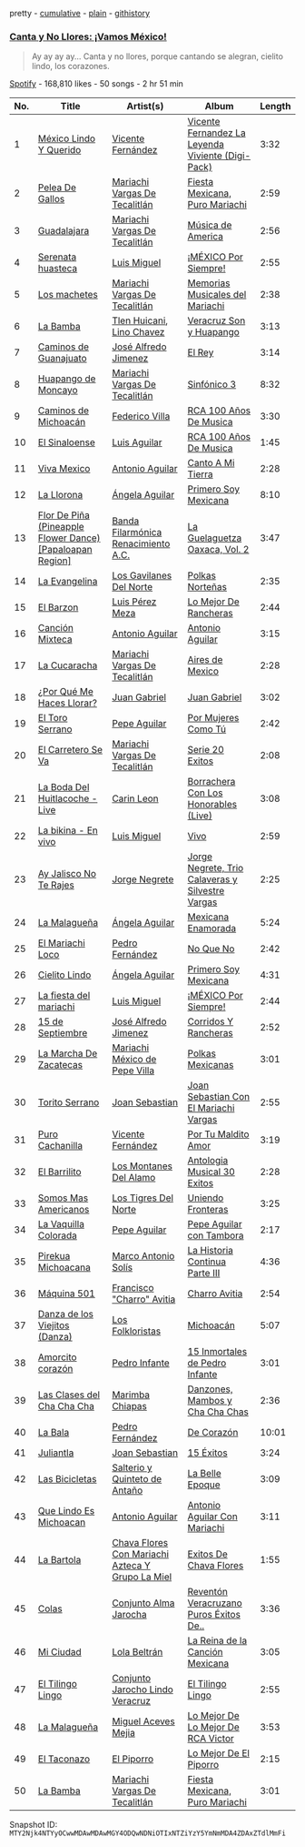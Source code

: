 pretty - [cumulative](/playlists/cumulative/37i9dQZF1DX1dJrNuyDEgy.md) - [plain](/playlists/plain/37i9dQZF1DX1dJrNuyDEgy) - [githistory](https://github.githistory.xyz/mackorone/spotify-playlist-archive/blob/main/playlists/plain/37i9dQZF1DX1dJrNuyDEgy)

### [Canta y No Llores: ¡Vamos México!](https://open.spotify.com/playlist/37i9dQZF1DX1dJrNuyDEgy)

> Ay ay ay ay..\. Canta y no llores, porque cantando se alegran, cielito lindo, los corazones.

[Spotify](https://open.spotify.com/user/spotify) - 168,810 likes - 50 songs - 2 hr 51 min

| No. | Title | Artist(s) | Album | Length |
|---|---|---|---|---|
| 1 | [México Lindo Y Querido](https://open.spotify.com/track/2r5HpO5yuhGHR0xDw7FTBr) | [Vicente Fernández](https://open.spotify.com/artist/4PPoI9LuYeFX8V674Z1R6l) | [Vicente Fernandez La Leyenda Viviente \(Digi\-Pack\)](https://open.spotify.com/album/4N6NKru01oIgqTQ3MovJXW) | 3:32 |
| 2 | [Pelea De Gallos](https://open.spotify.com/track/0KwhNYri6THMAYVpTBhOCj) | [Mariachi Vargas De Tecalitlán](https://open.spotify.com/artist/0JTujDbHVqhWAGl06aaW78) | [Fiesta Mexicana‚ Puro Mariachi](https://open.spotify.com/album/7bM47G8J24pQah2NMDmXFo) | 2:59 |
| 3 | [Guadalajara](https://open.spotify.com/track/7bqkK6DMlXwcIHbSzLq1xx) | [Mariachi Vargas De Tecalitlán](https://open.spotify.com/artist/0JTujDbHVqhWAGl06aaW78) | [Música de America](https://open.spotify.com/album/3NoSCNr4O7hKlpibE7HiRR) | 2:56 |
| 4 | [Serenata huasteca](https://open.spotify.com/track/2y3C3tWoNictZWuOuUtDuO) | [Luis Miguel](https://open.spotify.com/artist/2nszmSgqreHSdJA3zWPyrW) | [¡MÉXICO Por Siempre!](https://open.spotify.com/album/46FkZmwdxnGPVXUTTfhche) | 2:55 |
| 5 | [Los machetes](https://open.spotify.com/track/1xSDPL5ae24cnZFDwaIO6z) | [Mariachi Vargas De Tecalitlán](https://open.spotify.com/artist/0JTujDbHVqhWAGl06aaW78) | [Memorias Musicales del Mariachi](https://open.spotify.com/album/6DsXaAZwKKpOP1Lex4jDig) | 2:38 |
| 6 | [La Bamba](https://open.spotify.com/track/51EcnaX9uGBFYdBpMThgEs) | [Tlen Huicani](https://open.spotify.com/artist/47dC2tIVeFjNtRXcCE53O8), [Lino Chavez](https://open.spotify.com/artist/0mE18DYrJBKMJdDBSUc3Jn) | [Veracruz Son y Huapango](https://open.spotify.com/album/7nrQ2LRqb5N0fFtW4rrPJD) | 3:13 |
| 7 | [Caminos de Guanajuato](https://open.spotify.com/track/2NYtb44MFHpDadBfNFcQXd) | [José Alfredo Jimenez](https://open.spotify.com/artist/2T06whb4s6UiufL1j5Qtz9) | [El Rey](https://open.spotify.com/album/6ugwfm6B8ToDlJndtQJ7jf) | 3:14 |
| 8 | [Huapango de Moncayo](https://open.spotify.com/track/6sRcmTzalGYAERH18Nkqo6) | [Mariachi Vargas De Tecalitlán](https://open.spotify.com/artist/0JTujDbHVqhWAGl06aaW78) | [Sinfónico 3](https://open.spotify.com/album/5r6kbcr9qtGnpUo9uBqWwq) | 8:32 |
| 9 | [Caminos de Michoacán](https://open.spotify.com/track/01N7WLJxshd4dDhK7f3WVe) | [Federico Villa](https://open.spotify.com/artist/79LwwKFdbXN9RoZAKefN7u) | [RCA 100 Años De Musica](https://open.spotify.com/album/6z4CaiYZEhfmIzHbxfYNxA) | 3:30 |
| 10 | [El Sinaloense](https://open.spotify.com/track/0bxa8kZpLhhxg9ATooV3yQ) | [Luis Aguilar](https://open.spotify.com/artist/4vazE48JBgn7Q7itFsfFVx) | [RCA 100 Años De Musica](https://open.spotify.com/album/439PoHmgdLpwc6LOF66FwH) | 1:45 |
| 11 | [Viva Mexico](https://open.spotify.com/track/6v6FAme3KtLO1wEh5abAzi) | [Antonio Aguilar](https://open.spotify.com/artist/0PN0fbe41KbuzlRYnoajNm) | [Canto A Mi Tierra](https://open.spotify.com/album/5bmZkJbgxYkQHlgGIAs9GK) | 2:28 |
| 12 | [La Llorona](https://open.spotify.com/track/7L3borCR5Izc7zJjFpjjhh) | [Ángela Aguilar](https://open.spotify.com/artist/3abT87tqQ4Q5PA5nw6CYyH) | [Primero Soy Mexicana](https://open.spotify.com/album/5OoN6koPuuOLo9xRuF6gXh) | 8:10 |
| 13 | [Flor De Piña \(Pineapple Flower Dance\) \[Papaloapan Region\]](https://open.spotify.com/track/4Wu1DCxgNeZUKJvLXrhhv9) | [Banda Filarmónica Renacimiento A.C.](https://open.spotify.com/artist/6fUdU059sewWQ0BcsVOkec) | [La Guelaguetza Oaxaca, Vol\. 2](https://open.spotify.com/album/6ih0vpYKKHWJA7Sm9eYM2L) | 3:47 |
| 14 | [La Evangelina](https://open.spotify.com/track/3WsjRAP92a3CXO3WVXpCHZ) | [Los Gavilanes Del Norte](https://open.spotify.com/artist/5kqPT6E1RZlzwDYwYOWFfE) | [Polkas Norteñas](https://open.spotify.com/album/1O5AuiYeEUi1TWQnthPMET) | 2:35 |
| 15 | [El Barzon](https://open.spotify.com/track/3WALh4MuKxt00oJO7vSrjk) | [Luis Pérez Meza](https://open.spotify.com/artist/1njDUvTLxvzE1QO8wN39eT) | [Lo Mejor De Rancheras](https://open.spotify.com/album/1byRtvyAmS4gGeTbSRCwv8) | 2:44 |
| 16 | [Canción Mixteca](https://open.spotify.com/track/5JNNjvunaFiUT56W8GRs80) | [Antonio Aguilar](https://open.spotify.com/artist/0PN0fbe41KbuzlRYnoajNm) | [Antonio Aguilar](https://open.spotify.com/album/7Ed2u1RL16YZTKbew4O6HS) | 3:15 |
| 17 | [La Cucaracha](https://open.spotify.com/track/4b0FVK3GdHI75vdUm8QrHV) | [Mariachi Vargas De Tecalitlán](https://open.spotify.com/artist/0JTujDbHVqhWAGl06aaW78) | [Aires de Mexico](https://open.spotify.com/album/5fMXK7VoIGri38AtHiTzwi) | 2:28 |
| 18 | [¿Por Qué Me Haces Llorar?](https://open.spotify.com/track/68pE8830rWrd5LSSfKcRqn) | [Juan Gabriel](https://open.spotify.com/artist/2MRBDr0crHWE5JwPceFncq) | [Juan Gabriel](https://open.spotify.com/album/43k4po9vUTVv54kNCBXWcT) | 3:02 |
| 19 | [El Toro Serrano](https://open.spotify.com/track/1OimeC3g4x7yH50XQFggPm) | [Pepe Aguilar](https://open.spotify.com/artist/03Yb3iBy9GCifXiATEFcit) | [Por Mujeres Como Tú](https://open.spotify.com/album/1i8KV89uJq08T3MTNEELgL) | 2:42 |
| 20 | [El Carretero Se Va](https://open.spotify.com/track/14hwgXezbZDPcyhq7Zw91D) | [Mariachi Vargas De Tecalitlán](https://open.spotify.com/artist/0JTujDbHVqhWAGl06aaW78) | [Serie 20 Exitos](https://open.spotify.com/album/7n6xNmDEgfcTkO1Jz9G3Py) | 2:08 |
| 21 | [La Boda Del Huitlacoche \- Live](https://open.spotify.com/track/1Tcm4Qi0lbzXofH11MIzJs) | [Carin Leon](https://open.spotify.com/artist/66ihevNkSYNzRAl44dx6jJ) | [Borrachera Con Los Honorables \(Live\)](https://open.spotify.com/album/6dvpGPwp36h1DYPUbp2dmv) | 3:08 |
| 22 | [La bikina \- En vivo](https://open.spotify.com/track/1jxO9AwMqYynDsuMWKrPvi) | [Luis Miguel](https://open.spotify.com/artist/2nszmSgqreHSdJA3zWPyrW) | [Vivo](https://open.spotify.com/album/2GtCBgC1SYeeb8fcxGWCLo) | 2:59 |
| 23 | [Ay Jalisco No Te Rajes](https://open.spotify.com/track/4euwnQbnoDNtXQ5LKNb07t) | [Jorge Negrete](https://open.spotify.com/artist/4W5RbLZybsLfAzE7QqdibE) | [Jorge Negrete, Trio Calaveras y Silvestre Vargas](https://open.spotify.com/album/2QV8SOTtZ3APYWXwBjpNy8) | 2:25 |
| 24 | [La Malagueña](https://open.spotify.com/track/5yL9T1WK7fY0SFjnvSfima) | [Ángela Aguilar](https://open.spotify.com/artist/3abT87tqQ4Q5PA5nw6CYyH) | [Mexicana Enamorada](https://open.spotify.com/album/6mkOolBljGoPHJAvsI7deX) | 5:24 |
| 25 | [El Mariachi Loco](https://open.spotify.com/track/2InG1WrLizDf1KUKYLnmIw) | [Pedro Fernández](https://open.spotify.com/artist/24dYJ8P3YuFihvMcElFUWh) | [No Que No](https://open.spotify.com/album/0GuwpNGXt3Kfl0H8lI5wQP) | 2:42 |
| 26 | [Cielito Lindo](https://open.spotify.com/track/3sfUcduHHcJ32O2bIVAxCM) | [Ángela Aguilar](https://open.spotify.com/artist/3abT87tqQ4Q5PA5nw6CYyH) | [Primero Soy Mexicana](https://open.spotify.com/album/5OoN6koPuuOLo9xRuF6gXh) | 4:31 |
| 27 | [La fiesta del mariachi](https://open.spotify.com/track/6tiY3rQJZ8m1SYDm2h6bJJ) | [Luis Miguel](https://open.spotify.com/artist/2nszmSgqreHSdJA3zWPyrW) | [¡MÉXICO Por Siempre!](https://open.spotify.com/album/46FkZmwdxnGPVXUTTfhche) | 2:44 |
| 28 | [15 de Septiembre](https://open.spotify.com/track/21yxW3iXPbxEpa5FRILbdF) | [José Alfredo Jimenez](https://open.spotify.com/artist/2T06whb4s6UiufL1j5Qtz9) | [Corridos Y Rancheras](https://open.spotify.com/album/0RZ4nhnAHsZeYPtKMX16hf) | 2:52 |
| 29 | [La Marcha De Zacatecas](https://open.spotify.com/track/2CNm9DuATGZtLcb7R9dxfi) | [Mariachi México de Pepe Villa](https://open.spotify.com/artist/2pTMHhbToqVd0nXzEiwaRz) | [Polkas Mexicanas](https://open.spotify.com/album/38xZkah2e5R45YCihrw5Wg) | 3:01 |
| 30 | [Torito Serrano](https://open.spotify.com/track/4BFHo7sWvDEoPErm3aVS9C) | [Joan Sebastian](https://open.spotify.com/artist/7FsRH5bw8iWpSbMX1G7xf1) | [Joan Sebastian Con El Mariachi Vargas](https://open.spotify.com/album/4Cg0XRlaFZkco0rQRP7zGX) | 2:55 |
| 31 | [Puro Cachanilla](https://open.spotify.com/track/37Z8i6jx0D7Tw9VBaB1QeL) | [Vicente Fernández](https://open.spotify.com/artist/4PPoI9LuYeFX8V674Z1R6l) | [Por Tu Maldito Amor](https://open.spotify.com/album/4AcCWh1DSsRWGU8fWK70E1) | 3:19 |
| 32 | [El Barrilito](https://open.spotify.com/track/5iraK9LBoyh99QrC0zAbK4) | [Los Montanes Del Alamo](https://open.spotify.com/artist/40KlHX5lSdrxJNQUfpRGVS) | [Antologia Musical 30 Exitos](https://open.spotify.com/album/3go0mP3PiKN06OCMAcryJ7) | 2:28 |
| 33 | [Somos Mas Americanos](https://open.spotify.com/track/1grsm6TpzFbgxXEVa2PmmS) | [Los Tigres Del Norte](https://open.spotify.com/artist/3hYtANQYrE6pd2PbtEyTIy) | [Uniendo Fronteras](https://open.spotify.com/album/4dxX1ds6pw2Rqf2NIFPT4C) | 3:25 |
| 34 | [La Vaquilla Colorada](https://open.spotify.com/track/1dkkL8fnCxpWtbiem9wuDN) | [Pepe Aguilar](https://open.spotify.com/artist/03Yb3iBy9GCifXiATEFcit) | [Pepe Aguilar con Tambora](https://open.spotify.com/album/7bjdQ2of917fzGwSlME5z9) | 2:17 |
| 35 | [Pirekua Michoacana](https://open.spotify.com/track/2sjvUMD1MEGtiU5CVNWzb0) | [Marco Antonio Solís](https://open.spotify.com/artist/3tJnB0s6c3oXPq1SCCavnd) | [La Historia Continua Parte III](https://open.spotify.com/album/4BaK6FirPB275verCcwNJF) | 4:36 |
| 36 | [Máquina 501](https://open.spotify.com/track/1wRF1D054vNvDga8dRfCdn) | [Francisco "Charro" Avitia](https://open.spotify.com/artist/4avWq3MJ9MS6TiIHrnymok) | [Charro Avitia](https://open.spotify.com/album/1Y848NgqzkOr28SfcBshmV) | 2:54 |
| 37 | [Danza de los Viejitos \(Danza\)](https://open.spotify.com/track/6Mck8kESmnb4bh6anpqGSp) | [Los Folkloristas](https://open.spotify.com/artist/2iALv7pTGUwcobl2VPoJPU) | [Michoacán](https://open.spotify.com/album/55p92gjcS6eHUXhQtD8mgY) | 5:07 |
| 38 | [Amorcito corazón](https://open.spotify.com/track/73WX2V6JVfyQYYIG3K76i8) | [Pedro Infante](https://open.spotify.com/artist/7y33enVLfDvft6HGNmcxdV) | [15 Inmortales de Pedro Infante](https://open.spotify.com/album/0EUGqkj07wWx27XADAq3Ba) | 3:01 |
| 39 | [Las Clases del Cha Cha Cha](https://open.spotify.com/track/0vCBgiJZPjYXwVqVcqy8FR) | [Marimba Chiapas](https://open.spotify.com/artist/4VLiwcutCWaTpmp2BnCjw5) | [Danzones, Mambos y Cha Cha Chas](https://open.spotify.com/album/4PipSu48FG3zqHb249qzgL) | 2:36 |
| 40 | [La Bala](https://open.spotify.com/track/2Z5fIjiXs9mewTPp2hvVTR) | [Pedro Fernández](https://open.spotify.com/artist/24dYJ8P3YuFihvMcElFUWh) | [De Corazón](https://open.spotify.com/album/76fRflWFFHxPUIc0qKnmDo) | 10:01 |
| 41 | [Juliantla](https://open.spotify.com/track/7vrIweMapxdothM6NNPYy5) | [Joan Sebastian](https://open.spotify.com/artist/7FsRH5bw8iWpSbMX1G7xf1) | [15 Éxitos](https://open.spotify.com/album/28S0SWEBQrVLIOjvewF5n2) | 3:24 |
| 42 | [Las Bicicletas](https://open.spotify.com/track/43KGNTOAE6pX5hjqDG7yBg) | [Salterio y Quinteto de Antaño](https://open.spotify.com/artist/2g7uqSdLoBuzN2MAiHlfGQ) | [La Belle Epoque](https://open.spotify.com/album/6yfkDfG0OCtjIVVgjSx03g) | 3:09 |
| 43 | [Que Lindo Es Michoacan](https://open.spotify.com/track/6hD3rxXYjOONoMh4Ox1oz5) | [Antonio Aguilar](https://open.spotify.com/artist/0PN0fbe41KbuzlRYnoajNm) | [Antonio Aguilar Con Mariachi](https://open.spotify.com/album/1HJtciy4pGuqyaHbCp9TEF) | 3:11 |
| 44 | [La Bartola](https://open.spotify.com/track/0WSgW14LNEGidRni1Qsmr5) | [Chava Flores Con Mariachi Azteca Y Grupo La Miel](https://open.spotify.com/artist/5CCYSxsSV6BmX7Twe0P0PS) | [Exitos De Chava Flores](https://open.spotify.com/album/0PJ1sZj98PPca3SBScQegW) | 1:55 |
| 45 | [Colas](https://open.spotify.com/track/00ZarAVrDz8P9UxuLbdFTu) | [Conjunto Alma Jarocha](https://open.spotify.com/artist/7CFjxWuOYDOXtSUdMNfi5f) | [Reventón Veracruzano Puros Éxitos De..](https://open.spotify.com/album/3BKmNEqwNSI8bveYxTGhgh) | 3:36 |
| 46 | [Mi Ciudad](https://open.spotify.com/track/2YQrtNY04DOuzYWvcu39gq) | [Lola Beltrán](https://open.spotify.com/artist/0qZlB7IX5lWPhlxsayt31p) | [La Reina de la Canción Mexicana](https://open.spotify.com/album/5Vr2JTbPM5X0OC2k2O3ocd) | 3:05 |
| 47 | [El Tilingo Lingo](https://open.spotify.com/track/1wuWRVyQmOMocqvdKkB2J1) | [Conjunto Jarocho Lindo Veracruz](https://open.spotify.com/artist/1G2qHYmNah4PuOrAAWpwUU) | [El Tilingo Lingo](https://open.spotify.com/album/2CI0buQUSqmtm4a5SccEaD) | 2:55 |
| 48 | [La Malagueña](https://open.spotify.com/track/3ffFEGNAioJPjFYAruekiT) | [Miguel Aceves Mejia](https://open.spotify.com/artist/23XJNT1Hb35h3ZCDl7lpWY) | [Lo Mejor De Lo Mejor De RCA Victor](https://open.spotify.com/album/2PactlWmapDE3PmauHBEPo) | 3:53 |
| 49 | [El Taconazo](https://open.spotify.com/track/1k8LMNtT8hsd4cPVwYchyX) | [El Piporro](https://open.spotify.com/artist/2RDCFdmJvNbGQBILkTvF5q) | [Lo Mejor De El Piporro](https://open.spotify.com/album/7Fk73SIehkIrO2uoo1L643) | 2:15 |
| 50 | [La Bamba](https://open.spotify.com/track/5vTCRHPzOIXTPx0Bx6fGhM) | [Mariachi Vargas De Tecalitlán](https://open.spotify.com/artist/0JTujDbHVqhWAGl06aaW78) | [Fiesta Mexicana‚ Puro Mariachi](https://open.spotify.com/album/7bM47G8J24pQah2NMDmXFo) | 3:01 |

Snapshot ID: `MTY2Njk4NTYyOCwwMDAwMDAwMGY4ODQwNDNiOTIxNTZiYzY5YmNmMDA4ZDAxZTdlMmFi`
